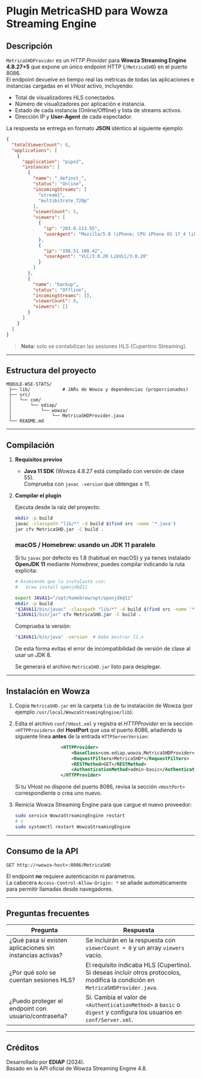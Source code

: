 # Plugin MetricaSHD para Wowza Streaming Engine

## Descripción

`MetricaSHDProvider` es un *HTTP Provider* para **Wowza Streaming Engine 4.8.27+5** que expone un único endpoint HTTP (`/MetricaSHD`) en el puerto 8086.  
El endpoint devuelve en tiempo real las métricas de todas las aplicaciones e instancias cargadas en el _VHost_ activo, incluyendo:

* Total de visualizadores HLS conectados.
* Número de visualizadores por aplicación e instancia.
* Estado de cada instancia (Online/Offline) y lista de streams activos.
* Dirección IP y **User-Agent** de cada espectador.

La respuesta se entrega en formato **JSON** idéntico al siguiente ejemplo:

```json
{
  "totalViewerCount": 8,
  "applications": [
    {
      "application": "pipo2",
      "instances": [
        {
          "name": "_definst_",
          "status": "Online",
          "incomingStreams": [
            "stream1",
            "multibitrate_720p"
          ],
          "viewerCount": 5,
          "viewers": [
            {
              "ip": "203.0.113.55",
              "userAgent": "Mozilla/5.0 (iPhone; CPU iPhone OS 17_4 like Mac OS X)..."
            },
            {
              "ip": "198.51.100.42",
              "userAgent": "VLC/3.0.20 LibVLC/3.0.20"
            }
          ]
        },
        {
          "name": "backup",
          "status": "Offline",
          "incomingStreams": [],
          "viewerCount": 0,
          "viewers": []
        }
      ]
    }
  ]
}
```

> **Nota:** solo se contabilizan las sesiones HLS (Cupertino Streaming).

---

## Estructura del proyecto

```
MODULE-WSE-STATS/
 ├── lib/            # JARs de Wowza y dependencias (proporcionados)
 ├── src/
 │   └── com/
 │       └── ediap/
 │           └── wowza/
 │               └── MetricaSHDProvider.java
 └── README.md
```

---

## Compilación

1. **Requisitos previos**
   * **Java 11 SDK** (Wowza 4.8.27 está compilado con versión de clase 55).  
     Comprueba con `javac -version` que obtengas ≥ 11.

2. **Compilar el plugin**

   Ejecuta desde la raíz del proyecto:

   ```bash
   mkdir -p build
   javac -classpath "lib/*" -d build $(find src -name '*.java')
   jar cfv MetricaSHD.jar -C build .
   ```

   ### macOS / Homebrew: usando un JDK 11 paralelo

   Si tu `javac` por defecto es 1.8 (habitual en macOS) y ya tienes instalado **OpenJDK 11** mediante *Homebrew*, puedes compilar indicando la ruta explícita:

   ```bash
   # Asumiendo que lo instalaste con:
   #   brew install openjdk@11

   export JAVA11="/opt/homebrew/opt/openjdk@11"
   mkdir -p build
   "$JAVA11/bin/javac" -classpath "lib/*" -d build $(find src -name '*.java')
   "$JAVA11/bin/jar" cfv MetricaSHD.jar -C build .
   ```

   Comprueba la versión:

   ```bash
   "$JAVA11/bin/java" -version  # Debe mostrar 11.x
   ```

   De esta forma evitas el error de incompatibilidad de versión de clase al usar un JDK 8.

   Se generará el archivo `MetricaSHD.jar` listo para desplegar.

---

## Instalación en Wowza

1. Copia `MetricaSHD.jar` en la carpeta `lib` de tu instalación de Wowza (por ejemplo `/usr/local/WowzaStreamingEngine/lib`).
2. Edita el archivo `conf/VHost.xml` y registra el *HTTPProvider* en la sección `<HTTPProviders>` del **HostPort** que usa el puerto 8086, añadiendo la siguiente línea **antes** de la entrada `HTTPServerVersion`:

   ```xml
   					<HTTPProvider>
      					<BaseClass>com.ediap.wowza.MetricaSHDProvider</BaseClass>
     					<RequestFilters>MetricaSHD*</RequestFilters>
      					<RESTMethod>GET</RESTMethod>
      					<AuthenticationMethod>admin-basic</AuthenticationMethod>
   					</HTTPProvider>
   ```

   Si tu VHost no dispone del puerto 8086, revisa la sección `<HostPort>` correspondiente o crea uno nuevo.

3. Reinicia Wowza Streaming Engine para que cargue el nuevo proveedor:

   ```bash
   sudo service WowzaStreamingEngine restart
   # o
   sudo systemctl restart WowzaStreamingEngine
   ```

---

## Consumo de la API

```
GET http://<wowza-host>:8086/MetricaSHD
```

El endpoint **no** requiere autenticación ni parámetros.  
La cabecera `Access-Control-Allow-Origin: *` se añade automáticamente para permitir llamadas desde navegadores.

---

## Preguntas frecuentes

| Pregunta | Respuesta |
| -------- | --------- |
| ¿Qué pasa si existen aplicaciones sin instancias activas? | Se incluirán en la respuesta con `viewerCount = 0` y un array `viewers` vacío. |
| ¿Por qué solo se cuentan sesiones HLS? | El requisito indicaba HLS (Cupertino). Si deseas incluir otros protocolos, modifica la condición en `MetricaSHDProvider.java`. |
| ¿Puedo proteger el endpoint con usuario/contraseña? | Sí. Cambia el valor de `<AuthenticationMethod>` a `basic` o `digest` y configura los usuarios en `conf/Server.xml`. |

---

## Créditos

Desarrollado por **EDIAP** (2024).  
Basado en la API oficial de Wowza Streaming Engine 4.8. 